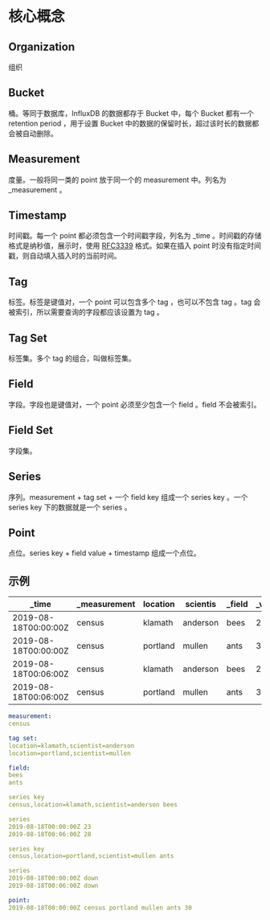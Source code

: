 # 核心概念

## Organization
组织

## Bucket
桶。等同于数据库，InfluxDB 的数据都存于 Bucket 中，每个 Bucket 都有一个 retention period ，用于设置 Bucket 中的数据的保留时长，超过该时长的数据都会被自动删除。

## Measurement
度量。一般将同一类的 point 放于同一个的 measurement 中。列名为 \_measurement 。

## Timestamp
时间戳。每一个 point 都必须包含一个时间戳字段，列名为 \_time 。时间戳的存储格式是纳秒值，展示时，使用 [RFC3339](https://docs.influxdata.com/influxdb/v2.6/reference/glossary/#rfc3339-timestamp) 格式。如果在插入 point 时没有指定时间戳，则自动填入插入时的当前时间。

## Tag
标签。标签是键值对，一个 point 可以包含多个 tag ，也可以不包含 tag 。tag 会被索引，所以需要查询的字段都应该设置为 tag 。

## Tag Set
标签集。多个 tag 的组合，叫做标签集。

## Field
字段。字段也是键值对，一个 point 必须至少包含一个 field 。field 不会被索引。

## Field Set
字段集。

## Series
序列。measurement + tag set + 一个 field key 组成一个 series key 。一个 series key 下的数据就是一个 series 。

## Point
点位。series key + field value + timestamp 组成一个点位。

## 示例
|**\_time**|**\_measurement**|**location**|**scientis**|**\_field**|**\_value**|
| ----- | ----- | ----- | ----- | ----- | ----- |
|2019-08-18T00:00:00Z|census|klamath|anderson|bees|23|
|2019-08-18T00:00:00Z|census|portland|mullen|ants|30|
|2019-08-18T00:06:00Z|census|klamath|anderson|bees|28|
|2019-08-18T00:06:00Z|census|portland|mullen|ants|32|

```yaml
measurement: 
census
```

```yaml
tag set: 
location=klamath,scientist=anderson
location=portland,scientist=mullen
```

```yaml
field:
bees
ants
```

```yaml
series key
census,location=klamath,scientist=anderson bees

series
2019-08-18T00:00:00Z 23
2019-08-18T00:06:00Z 28  
```

```yaml
series key
census,location=portland,scientist=mullen ants

series
2019-08-18T00:00:00Z down
2019-08-18T00:06:00Z down
```

```yaml
point:
2019-08-18T00:00:00Z census portland mullen ants 30
```
